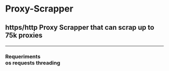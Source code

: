 # Proxy-Scrapper
<h2> https/http Proxy Scrapper that  can scrap up to 75k proxies
<hr>

<h3> Requeriments
<br>
os
  requests
  threading
